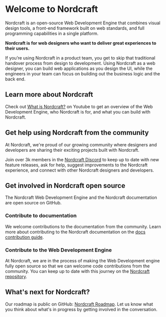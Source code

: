 # Welcome to Nordcraft

Nordcraft is an open-source Web Development Engine that combines visual design tools, a front-end framework built on web standards, and full programming capabilities in a single platform.

**Nordcraft is for web designers who want to deliver great experiences to their users.**

If you’re using Nordcraft in a product team, you get to skip that traditional handover process from design to development. Using Nordcraft as a web designer, you can build web applications as you design the UI, while the engineers in your team can focus on building out the business logic and the back end.

## Learn more about Nordcraft

Check out [What is Nordcraft?](https://youtu.be/rbBwuc_M8Vc) on Youtube to get an overview of the Web Development Engine, who Nordcraft is for, and what you can build with Nordcraft.

## Get help using Nordcraft from the community

At Nordcraft, we're proud of our growing community where designers and developers are sharing their exciting projects built with Nordcraft.

Join over 3k members in the [Nordcraft Discord](https://discord.gg/nordcraft) to keep up to date with new feature releases, ask for help, suggest improvements to the Nordcraft experience, and connect with other Nordcraft designers and developers.

## Get involved in Nordcraft open source

The Nordcraft Web Development Engine and the Nordcraft documentation are open source on GitHub.

### Contribute to documentation

We welcome contributions to the documentation from the community. Learn more about contributing to the Nordcraft documentation on the [docs contribution guide](https://docs.nordcraft.com/guides/contribution).

### Contribute to the Web Development Engine

At Nordcraft, we are in the process of making the Web Development engine fully open source so that we can welcome code contributions from the community. You can keep up to date with this journey on the [Nordcraft repository](https://github.com/nordcraftengine/nordcraft).

## What's next for Nordcraft?

Our roadmap is public on GitHub: [Nordcraft Roadmap](https://github.com/orgs/nordcraftengine/projects/17). Let us know what you think about what's in progress by getting involved in the conversation.
